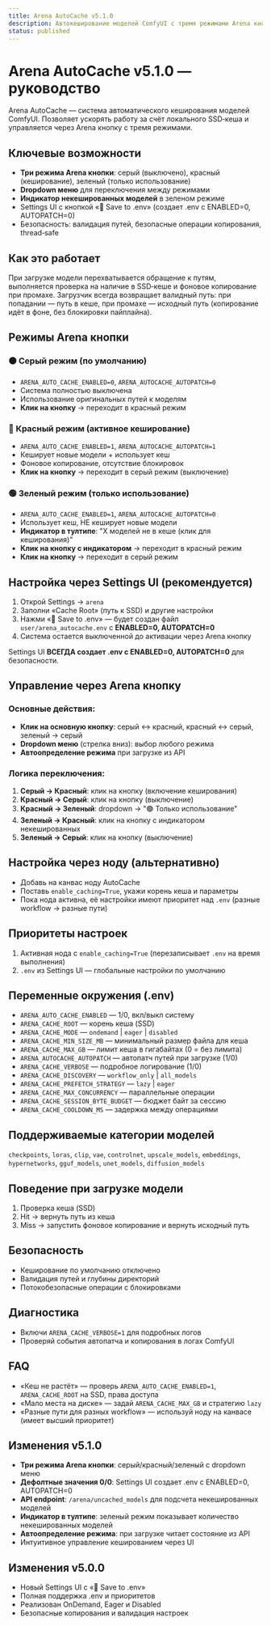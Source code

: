 ```yaml
---
title: Arena AutoCache v5.1.0
description: Автокеширование моделей ComfyUI с тремя режимами Arena кнопки
status: published
---
```


# Arena AutoCache v5.1.0 — руководство

Arena AutoCache — система автоматического кеширования моделей ComfyUI. Позволяет ускорять работу за счёт локального SSD‑кеша и управляется через Arena кнопку с тремя режимами.

## Ключевые возможности
- **Три режима Arena кнопки**: серый (выключено), красный (кеширование), зеленый (только использование)
- **Dropdown меню** для переключения между режимами
- **Индикатор некешированных моделей** в зеленом режиме
- Settings UI с кнопкой «💾 Save to .env» (создает .env с ENABLED=0, AUTOPATCH=0)
- Безопасность: валидация путей, безопасные операции копирования, thread‑safe

## Как это работает
При загрузке модели перехватывается обращение к путям, выполняется проверка на наличие в SSD‑кеше и фоновое копирование при промахе. Загрузчик всегда возвращает валидный путь: при попадании — путь в кеше, при промахе — исходный путь (копирование идёт в фоне, без блокировки пайплайна).

## Режимы Arena кнопки

### ⚫ Серый режим (по умолчанию)
- `ARENA_AUTO_CACHE_ENABLED=0`, `ARENA_AUTOCACHE_AUTOPATCH=0`
- Система полностью выключена
- Использование оригинальных путей к моделям
- **Клик на кнопку** → переходит в красный режим

### 🔴 Красный режим (активное кеширование)
- `ARENA_AUTO_CACHE_ENABLED=1`, `ARENA_AUTOCACHE_AUTOPATCH=1`
- Кеширует новые модели + использует кеш
- Фоновое копирование, отсутствие блокировок
- **Клик на кнопку** → переходит в серый режим (выключение)

### 🟢 Зеленый режим (только использование)
- `ARENA_AUTO_CACHE_ENABLED=1`, `ARENA_AUTOCACHE_AUTOPATCH=0`
- Использует кеш, НЕ кеширует новые модели
- **Индикатор в тултипе**: "X моделей не в кеше (клик для кеширования)"
- **Клик на кнопку с индикатором** → переходит в красный режим
- **Клик на кнопку** → переходит в серый режим

## Настройка через Settings UI (рекомендуется)
1. Открой Settings → `arena`
2. Заполни «Cache Root» (путь к SSD) и другие настройки
3. Нажми «💾 Save to .env» — будет создан файл `user/arena_autocache.env` с **ENABLED=0, AUTOPATCH=0**
4. Система остается выключенной до активации через Arena кнопку

Settings UI **ВСЕГДА создает .env с ENABLED=0, AUTOPATCH=0** для безопасности.

## Управление через Arena кнопку

### Основные действия:
- **Клик на основную кнопку**: серый ↔ красный, красный ↔ серый, зеленый → серый
- **Dropdown меню** (стрелка вниз): выбор любого режима
- **Автоопределение режима** при загрузке из API

### Логика переключения:
1. **Серый → Красный**: клик на кнопку (включение кеширования)
2. **Красный → Серый**: клик на кнопку (выключение)
3. **Красный → Зеленый**: dropdown → "🟢 Только использование"
4. **Зеленый → Красный**: клик на кнопку с индикатором некешированных
5. **Зеленый → Серый**: клик на кнопку (выключение)

## Настройка через ноду (альтернативно)
- Добавь на канвас ноду AutoCache
- Поставь `enable_caching=True`, укажи корень кеша и параметры
- Пока нода активна, её настройки имеют приоритет над `.env` (разные workflow → разные пути)

## Приоритеты настроек
1. Активная нода с `enable_caching=True` (перезаписывает `.env` на время выполнения)
2. `.env` из Settings UI — глобальные настройки по умолчанию

## Переменные окружения (.env)
- `ARENA_AUTO_CACHE_ENABLED` — 1/0, вкл/выкл систему
- `ARENA_CACHE_ROOT` — корень кеша (SSD)
- `ARENA_CACHE_MODE` — `ondemand` | `eager` | `disabled`
- `ARENA_CACHE_MIN_SIZE_MB` — минимальный размер файла для кеша
- `ARENA_CACHE_MAX_GB` — лимит кеша в гигабайтах (0 = без лимита)
- `ARENA_AUTOCACHE_AUTOPATCH` — автопатч путей при загрузке (1/0)
- `ARENA_CACHE_VERBOSE` — подробное логирование (1/0)
- `ARENA_CACHE_DISCOVERY` — `workflow_only` | `all_models`
- `ARENA_CACHE_PREFETCH_STRATEGY` — `lazy` | `eager`
- `ARENA_CACHE_MAX_CONCURRENCY` — параллельные операции
- `ARENA_CACHE_SESSION_BYTE_BUDGET` — бюджет байт за сессию
- `ARENA_CACHE_COOLDOWN_MS` — задержка между операциями

## Поддерживаемые категории моделей
`checkpoints`, `loras`, `clip`, `vae`, `controlnet`, `upscale_models`, `embeddings`, `hypernetworks`, `gguf_models`, `unet_models`, `diffusion_models`

## Поведение при загрузке модели
1. Проверка кеша (SSD)
2. Hit → вернуть путь из кеша
3. Miss → запустить фоновое копирование и вернуть исходный путь

## Безопасность
- Кеширование по умолчанию отключено
- Валидация путей и глубины директорий
- Потокобезопасные операции с блокировками

## Диагностика
- Включи `ARENA_CACHE_VERBOSE=1` для подробных логов
- Проверяй события автопатча и копирования в логах ComfyUI

## FAQ
- «Кеш не растёт» — проверь `ARENA_AUTO_CACHE_ENABLED=1`, `ARENA_CACHE_ROOT` на SSD, права доступа
- «Мало места на диске» — задай `ARENA_CACHE_MAX_GB` и стратегию `lazy`
- «Разные пути для разных workflow» — используй ноду на канвасе (имеет высший приоритет)

## Изменения v5.1.0
- **Три режима Arena кнопки**: серый/красный/зеленый с dropdown меню
- **Дефолтные значения 0/0**: Settings UI создает .env с ENABLED=0, AUTOPATCH=0
- **API endpoint**: `/arena/uncached_models` для подсчета некешированных моделей
- **Индикатор в тултипе**: зеленый режим показывает количество некешированных моделей
- **Автоопределение режима**: при загрузке читает состояние из API
- Интуитивное управление кешированием через UI

## Изменения v5.0.0
- Новый Settings UI с «💾 Save to .env»
- Полная поддержка .env и приоритетов
- Реализован OnDemand, Eager и Disabled
- Безопасные копирования и валидация настроек
